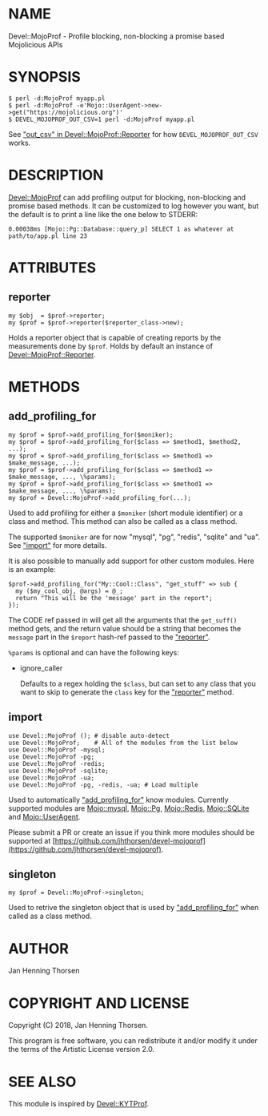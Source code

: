 # NAME

Devel::MojoProf - Profile blocking, non-blocking a promise based Mojolicious APIs

# SYNOPSIS

    $ perl -d:MojoProf myapp.pl
    $ perl -d:MojoProf -e'Mojo::UserAgent->new->get("https://mojolicious.org")'
    $ DEVEL_MOJOPROF_OUT_CSV=1 perl -d:MojoProf myapp.pl

See ["out\_csv" in Devel::MojoProf::Reporter](https://metacpan.org/pod/Devel::MojoProf::Reporter#out_csv) for how `DEVEL_MOJOPROF_OUT_CSV` works.

# DESCRIPTION

[Devel::MojoProf](https://metacpan.org/pod/Devel::MojoProf) can add profiling output for blocking, non-blocking and
promise based methods. It can be customized to log however you want, but the
default is to print a line like the one below to STDERR:

    0.00038ms [Mojo::Pg::Database::query_p] SELECT 1 as whatever at path/to/app.pl line 23

# ATTRIBUTES

## reporter

    my $obj  = $prof->reporter;
    my $prof = $prof->reporter($reporter_class->new);

Holds a reporter object that is capable of creating reports by the measurements
done by `$prof`. Holds by default an instance of [Devel::MojoProf::Reporter](https://metacpan.org/pod/Devel::MojoProf::Reporter).

# METHODS

## add\_profiling\_for

    my $prof = $prof->add_profiling_for($moniker);
    my $prof = $prof->add_profiling_for($class => $method1, $method2, ...);
    my $prof = $prof->add_profiling_for($class => $method1 => $make_message, ...);
    my $prof = $prof->add_profiling_for($class => $method1 => $make_message, ..., \%params);
    my $prof = $prof->add_profiling_for($class => $method1 => $make_message, ..., \%params);
    my $prof = Devel::MojoProf->add_profiling_for(...);

Used to add profiling for either a `$moniker` (short module identifier) or a
class and method. This method can also be called as a class method.

The supported `$moniker` are for now "mysql", "pg", "redis", "sqlite" and
"ua". See ["import"](#import) for more details.

It is also possible to manually add support for other custom modules. Here is
an example:

    $prof->add_profiling_for("My::Cool::Class", "get_stuff" => sub {
      my ($my_cool_obj, @args) = @_;
      return "This will be the 'message' part in the report";
    });

The CODE ref passed in will get all the arguments that the `get_suff()` method
gets, and the return value should be a string that becomes the `message` part
in the `$report` hash-ref passed to the ["reporter"](#reporter).

`%params` is optional and can have the following keys:

- ignore\_caller

    Defaults to a regex holding the `$class`, but can set to any class that you
    want to skip to generate the `class` key for the ["reporter"](#reporter) method.

## import

    use Devel::MojoProf (); # disable auto-detect
    use Devel::MojoProf;    # All of the modules from the list below
    use Devel::MojoProf -mysql;
    use Devel::MojoProf -pg;
    use Devel::MojoProf -redis;
    use Devel::MojoProf -sqlite;
    use Devel::MojoProf -ua;
    use Devel::MojoProf -pg, -redis, -ua; # Load multiple

Used to automatically ["add\_profiling\_for"](#add_profiling_for) know modules. Currently supported
modules are [Mojo::mysql](https://metacpan.org/pod/Mojo::mysql), [Mojo::Pg](https://metacpan.org/pod/Mojo::Pg), [Mojo::Redis](https://metacpan.org/pod/Mojo::Redis), [Mojo::SQLite](https://metacpan.org/pod/Mojo::SQLite) and
[Mojo::UserAgent](https://metacpan.org/pod/Mojo::UserAgent).

Please submit a PR or create an issue if you think more modules should be
supported at [https://github.com/jhthorsen/devel-mojoprof](https://github.com/jhthorsen/devel-mojoprof).

## singleton

    my $prof = Devel::MojoProf->singleton;

Used to retrive the singleton object that is used by ["add\_profiling\_for"](#add_profiling_for) when
called as a class method.

# AUTHOR

Jan Henning Thorsen

# COPYRIGHT AND LICENSE

Copyright (C) 2018, Jan Henning Thorsen.

This program is free software, you can redistribute it and/or modify it
under the terms of the Artistic License version 2.0.

# SEE ALSO

This module is inspired by [Devel::KYTProf](https://metacpan.org/pod/Devel::KYTProf).
